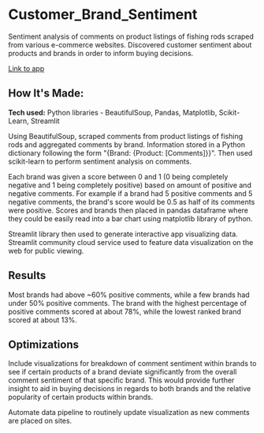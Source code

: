 # Customer_Brand_Sentiment

Sentiment analysis of comments on product listings of fishing rods scraped from various e-commerce websites. Discovered customer sentiment about products and brands in order to inform buying decisions.

[Link to app](https://sethmerck-comments.streamlit.app/)

## How It's Made:

**Tech used:** Python libraries - BeautifulSoup, Pandas, Matplotlib, Scikit-Learn, Streamlit

Using BeautifulSoup, scraped comments from product listings of fishing rods and aggregated comments by brand. Information stored in a Python dictionary following the form "{Brand: {Product: [Comments]}}". Then used scikit-learn to perform sentiment analysis on comments. 

Each brand was given a score between 0 and 1 (0 being completely negative and 1 being completely positive) based on amount of positive and negative comments. For example if a brand had 5 positive comments and 5 negative comments, the brand's score would be 0.5 as half of its comments were positive. Scores and brands then placed in pandas dataframe where they could be easily read into a bar chart using matplotlib library of python.

Streamlit library then used to generate interactive app visualizing data. Streamlit community cloud service used to feature data visualization on the web for public viewing.

## Results

Most brands had above ~60% positive comments, while a few brands had under 50% positive comments. The brand with the highest percentage of positive comments scored at about 78%, while the lowest ranked brand scored at about 13%.

## Optimizations

Include visualizations for breakdown of comment sentiment within brands to see if certain products of a brand deviate significantly from the overall comment sentiment of that specific brand. This would provide further insight to aid in buying decisions in regards to both brands and the relative popularity of certain products within brands.

Automate data pipeline to routinely update visualization as new comments are placed on sites.
